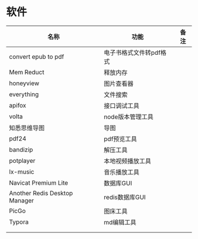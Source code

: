 # 软件

| 名称                          | 功能                    | 备注 |
| ----------------------------- | ----------------------- | ---- |
| convert epub to pdf           | 电子书格式文件转pdf格式 |      |
| Mem Reduct                    | 释放内存                |      |
| honeyview                     | 图片查看器              |      |
| everything                    | 文件搜索                |      |
| apifox                        | 接口调试工具            |      |
| volta                         | node版本管理工具        |      |
| 知悉思维导图                  | 导图                    |      |
| pdf24                         | pdf预览工具             |      |
| bandizip                      | 解压工具                |      |
| potplayer                     | 本地视频播放工具        |      |
| lx-music                      | 音乐播放工具            |      |
| Navicat Premium Lite          | 数据库GUI               |      |
| Another Redis Desktop Manager | redis数据库GUI          |      |
| PicGo                         | 图床工具                |      |
| Typora                        | md编辑工具              |      |
|                               |                         |      |
|                               |                         |      |
